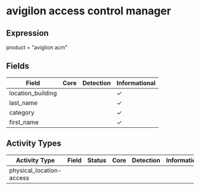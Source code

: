 avigilon access control manager
===============================

Expression
----------

product = "aviglion acm"

Fields
------

| Field             | Core | Detection | Informational |
| ----------------- | ---- | --------- | ------------- |
| location_building |      |           | &#10003;      |
| last_name         |      |           | &#10003;      |
| category          |      |           | &#10003;      |
| first_name        |      |           | &#10003;      |

Activity Types
--------------

| Activity Type            | Field | Status | Core | Detection | Informational |
| ------------------------ | ----- | ------ | ---- | --------- | ------------- |
| physical_location-access |       |        |      |           |               |

